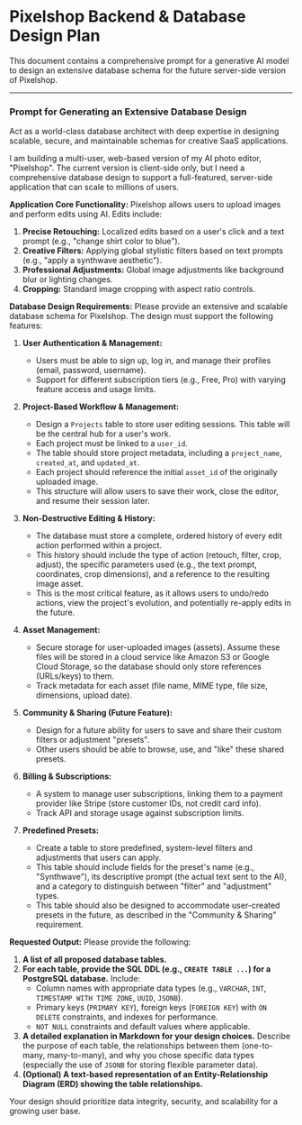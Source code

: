 # Pixelshop Backend & Database Design Plan

This document contains a comprehensive prompt for a generative AI model to design an extensive database schema for the future server-side version of Pixelshop.

---

### Prompt for Generating an Extensive Database Design

Act as a world-class database architect with deep expertise in designing scalable, secure, and maintainable schemas for creative SaaS applications.

I am building a multi-user, web-based version of my AI photo editor, "Pixelshop". The current version is client-side only, but I need a comprehensive database design to support a full-featured, server-side application that can scale to millions of users.

**Application Core Functionality:**
Pixelshop allows users to upload images and perform edits using AI. Edits include:
1.  **Precise Retouching:** Localized edits based on a user's click and a text prompt (e.g., "change shirt color to blue").
2.  **Creative Filters:** Applying global stylistic filters based on text prompts (e.g., "apply a synthwave aesthetic").
3.  **Professional Adjustments:** Global image adjustments like background blur or lighting changes.
4.  **Cropping:** Standard image cropping with aspect ratio controls.

**Database Design Requirements:**
Please provide an extensive and scalable database schema for Pixelshop. The design must support the following features:

1.  **User Authentication & Management:**
    *   Users must be able to sign up, log in, and manage their profiles (email, password, username).
    *   Support for different subscription tiers (e.g., Free, Pro) with varying feature access and usage limits.

2.  **Project-Based Workflow & Management:**
    *   Design a `Projects` table to store user editing sessions. This table will be the central hub for a user's work.
    *   Each project must be linked to a `user_id`.
    *   The table should store project metadata, including a `project_name`, `created_at`, and `updated_at`.
    *   Each project should reference the initial `asset_id` of the originally uploaded image.
    *   This structure will allow users to save their work, close the editor, and resume their session later.

3.  **Non-Destructive Editing & History:**
    *   The database must store a complete, ordered history of every edit action performed within a project.
    *   This history should include the type of action (retouch, filter, crop, adjust), the specific parameters used (e.g., the text prompt, coordinates, crop dimensions), and a reference to the resulting image asset.
    *   This is the most critical feature, as it allows users to undo/redo actions, view the project's evolution, and potentially re-apply edits in the future.

4.  **Asset Management:**
    *   Secure storage for user-uploaded images (assets). Assume these files will be stored in a cloud service like Amazon S3 or Google Cloud Storage, so the database should only store references (URLs/keys) to them.
    *   Track metadata for each asset (file name, MIME type, file size, dimensions, upload date).

5.  **Community & Sharing (Future Feature):**
    *   Design for a future ability for users to save and share their custom filters or adjustment "presets".
    *   Other users should be able to browse, use, and "like" these shared presets.

6.  **Billing & Subscriptions:**
    *   A system to manage user subscriptions, linking them to a payment provider like Stripe (store customer IDs, not credit card info).
    *   Track API and storage usage against subscription limits.

7.  **Predefined Presets:**
    *   Create a table to store predefined, system-level filters and adjustments that users can apply.
    *   This table should include fields for the preset's name (e.g., "Synthwave"), its descriptive prompt (the actual text sent to the AI), and a category to distinguish between "filter" and "adjustment" types.
    *   This table should also be designed to accommodate user-created presets in the future, as described in the "Community & Sharing" requirement.

**Requested Output:**
Please provide the following:

1.  **A list of all proposed database tables.**
2.  **For each table, provide the SQL DDL (e.g., `CREATE TABLE ...`) for a PostgreSQL database.** Include:
    *   Column names with appropriate data types (e.g., `VARCHAR`, `INT`, `TIMESTAMP WITH TIME ZONE`, `UUID`, `JSONB`).
    *   Primary keys (`PRIMARY KEY`), foreign keys (`FOREIGN KEY`) with `ON DELETE` constraints, and indexes for performance.
    *   `NOT NULL` constraints and default values where applicable.
3.  **A detailed explanation in Markdown for your design choices.** Describe the purpose of each table, the relationships between them (one-to-many, many-to-many), and why you chose specific data types (especially the use of `JSONB` for storing flexible parameter data).
4.  **(Optional) A text-based representation of an Entity-Relationship Diagram (ERD) showing the table relationships.**

Your design should prioritize data integrity, security, and scalability for a growing user base.